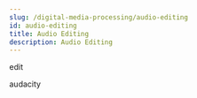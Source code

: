 ```yaml
---
slug: /digital-media-processing/audio-editing
id: audio-editing
title: Audio Editing
description: Audio Editing
---
```


edit

audacity